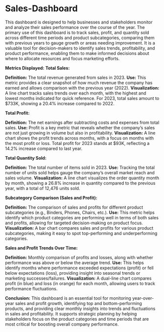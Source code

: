 # Sales-Dashboard

This dashboard is designed to help businesses and stakeholders monitor and analyze their sales performance over the course of the year. The primary use of this dashboard is to track sales, profit, and quantity sold across different time periods and product subcategories, comparing them with previous years to gauge growth or areas needing improvement. It is a valuable tool for decision-makers to identify sales trends, profitability, and product performance, enabling them to make informed decisions about where to allocate resources and focus marketing efforts.

**Metrics Displayed:**
**Total Sales:**

**Definition:** The total revenue generated from sales in 2023.
**Use:** This metric provides a clear snapshot of how much revenue the company has earned and allows comparison with the previous year (2022).
**Visualization:** A line chart tracks sales trends over each month, with the highest and lowest months indicated for quick reference. For 2023, total sales amount to $733K, showing a 20.4% increase compared to 2022.

**Total Profit:**

**Definition:** The net earnings after subtracting costs and expenses from total sales.
**Use:** Profit is a key metric that reveals whether the company’s sales are not just growing in volume but also in profitability.
**Visualization:** A line chart shows the profit trends across months, with a focus on months with the most profit or loss. Total profit for 2023 stands at $93K, reflecting a 14.2% increase compared to last year.

**Total Quantity Sold:**

**Definition:** The total number of items sold in 2023.
**Use:** Tracking the total number of units sold helps gauge the company’s overall market reach and sales volume.
**Visualization:** A line chart visualizes the order quantity month by month, showing a 26.8% increase in quantity compared to the previous year, with a total of 12,476 units sold.

**Subcategory Comparison (Sales and Profit):**

**Definition:** The comparison of sales and profits for different product subcategories (e.g., Binders, Phones, Chairs, etc.).
**Use:** This metric helps identify which product categories are performing well in terms of both sales and profits, allowing for targeted decision-making on product focus.
**Visualization:** A bar chart compares sales and profits for various product subcategories, making it easy to spot top-performing and underperforming categories.

**Sales and Profit Trends Over Time:**

**Definition:** Monthly comparison of profits and losses, along with whether performance was above or below the average trend.
**Use:** This helps identify months where performance exceeded expectations (profit) or fell below expectations (loss), providing insight into seasonal trends or marketing successes/failures.
**Visualization:** A dual-line chart compares profit (in blue) and loss (in orange) for each month, allowing users to track performance fluctuations.

**Conclusion:**
This dashboard is an essential tool for monitoring year-over-year sales and profit growth, identifying top and bottom-performing products, and providing clear monthly insights into trends and fluctuations in sales and profitability. It supports strategic planning by helping stakeholders focus on the product categories and time periods that are most critical for boosting overall company performance.
